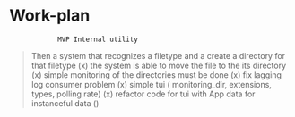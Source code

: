 # Work-plan

                MVP Internal utility 

> Then a system that recognizes a filetype and a create a directory for that filetype (x)
> the system is able to move the file to the its directory (x)
> simple monitoring of the directories must be done (x)
> fix lagging log consumer problem (x)
> simple tui ( monitoring_dir, extensions, types, polling rate)  (x)
> refactor code for tui with App data for instanceful data () 
